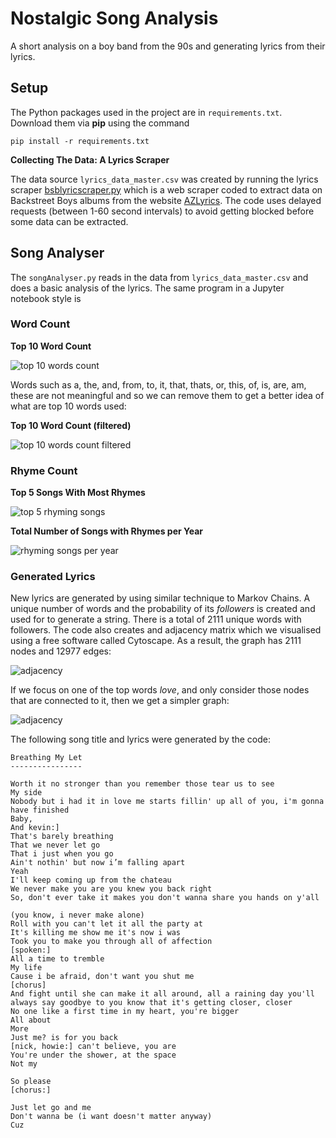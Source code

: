 # Nostalgic Song Analysis

A short analysis on a boy band from the 90s and generating lyrics from their lyrics.

## Setup

The Python packages used in the project are in `requirements.txt`. Download them via **pip** using the command

```
pip install -r requirements.txt
```

**Collecting The Data: A Lyrics Scraper**

The data source `lyrics_data_master.csv` was created by running the lyrics scraper [bsblyricscraper.py](bsblyricscraper.py) which is a web scraper coded to extract data on Backstreet Boys albums from the website [AZLyrics](https://www.azlyrics.com/). The code uses delayed requests (between 1-60 second intervals) to avoid getting blocked before some data can be extracted.

## Song Analyser

The `songAnalyser.py` reads in the data from `lyrics_data_master.csv` and does a basic analysis of the lyrics. The same program in a Jupyter notebook style is []()

### Word Count

**Top 10 Word Count**

![top 10 words count](outputs/word_count.PNG)

Words such as a, the, and, from, to, it, that, thats, or, this, of, is, are, am, these are not meaningful and so we can remove them to get a better idea of what are top 10 words used:

**Top 10 Word Count (filtered)**

![top 10 words count filtered](outputs/word_count_filtered.PNG)

### Rhyme Count
**Top 5 Songs With Most Rhymes**

![top 5 rhyming songs](outputs/rhyme_count.PNG)

**Total Number of Songs with Rhymes per Year**

![rhyming songs per year](outputs/rhyme_count_years.PNG)

### Generated Lyrics

New lyrics are generated by using similar technique to Markov Chains. A unique number of words and the probability of its _followers_ is created and used for to generate a string. There is a total of 2111 unique words with followers. The code also creates and adjacency matrix which we visualised using a free software called Cytoscape. As a result, the graph has 2111 nodes and 12977 edges:

![adjacency](outputs/graphs_away.PNG)

If we focus on one of the top words _love_, and only consider those nodes that are connected to it, then we get a simpler graph:

![adjacency](outputs/love_zoom.svg)


The following song title and lyrics were generated by the code:

	Breathing My Let
	----------------
	
	Worth it no stronger than you remember those tear us to see
	My side
	Nobody but i had it in love me starts fillin' up all of you, i'm gonna have finished
	Baby,
	And kevin:]
	That's barely breathing
	That we never let go
	That i just when you go
	Ain't nothin' but now i’m falling apart
	Yeah
	I'll keep coming up from the chateau
	We never make you are you knew you back right
	So, don't ever take it makes you don't wanna share you hands on y'all

	(you know, i never make alone)
	Roll with you can't let it all the party at
	It's killing me show me it's now i was
	Took you to make you through all of affection
	[spoken:]
	All a time to tremble
	My life
	Cause i be afraid, don't want you shut me
	[chorus]
	And fight until she can make it all around, all a raining day you'll always say goodbye to you know that it's getting closer, closer
	No one like a first time in my heart, you're bigger
	All about
	More
	Just me? is for you back
	[nick, howie:] can't believe, you are
	You're under the shower, at the space
	Not my

	So please
	[chorus:]

	Just let go and me
	Don't wanna be (i want doesn't matter anyway)
	Cuz
